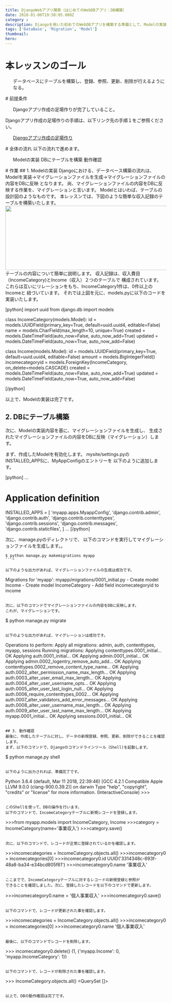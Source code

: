 ```yaml
---
title: DjangoWebアプリ開発（はじめてのWebDBアプリ：DB構築）
date: 2018-01-06T19:50:05.000Z
category : 
description: Djangoを用いた初めてのWebDBアプリを構築する準備として、Modelの実装からDjangoのマイグレーション機能を使ってDBにテーブルを作成する手順を紹介します。
tags: ['DataBase', 'Migration', 'Model']
thumbnail:
hero:
---
```


# 本レッスンのゴール
<ul>
 	データベースにテーブルを構築し、登録、参照、更新、削除が行えるようになる。
</ul>
# 前提条件
<ul>
 	Djangoアプリ作成の足場作りが完了していること。
</ul>
<div class="attention">

Djangoアプリ作成の足場作りの手順は、以下リンク先の手順１をご参照ください。
<ul>
 	<a href="https://startappdevfrom35.com/djangofirstwebapp/">Djangoアプリ作成の足場作り</a>
</ul>
</div>
# 全体の流れ
以下の流れで進めます。
<ol>
 	Modelの実装
 	DBにテーブルを構築
 	動作確認
</ol>
# 作業
## 1. Modelの実装
Djangoにおける、データベース構築の流れは、
<span class="highlight">Modelを実装→マイグレーションファイルを生成→マイグレーションファイルの内容をDBに反映</span>
となります。
尚、マイグレーションファイルの内容をDBに反映する作業を、マイグレーションと言います。
Modelとはいわば、テーブルの設計図のようなものです。
本レッスンでは、下図のような簡単な収入記録のテーブルを構築いたします。
<img class="alignnone wp-image-349 size-full" src="https://startappdevfrom35.com/wp-content/uploads/2018/04/ERDiagram.png" alt="" width="550" height="200" />
テーブルの内容について簡単に説明します。
収入記録は、収入費目（IncomeCategory)とIncome（収入）２つのテーブルで
構成されています。
これらは互いにリレーションをもち、IncomeCategory1件は、0件以上のIncomeと
紐づいています。
それでは上図を元に、models.pyに以下のコードを実装いたします。

[python]
import uuid
from django.db import models


class IncomeCategory(models.Model):
    id = models.UUIDField(primary_key=True, default=uuid.uuid4, editable=False)
    name = models.CharField(max_length=10, unique=True)
    created = models.DateTimeField(auto_now=False, auto_now_add=True)
    updated = models.DateTimeField(auto_now=True, auto_now_add=False)


class Income(models.Model):
    id = models.UUIDField(primary_key=True, default=uuid.uuid4, editable=False)
    amount = models.BigIntegerField()
    incomecategoryid = models.ForeignKey(IncomeCategory, on_delete=models.CASCADE) 
    created = models.DateTimeField(auto_now=False, auto_now_add=True)
    updated = models.DateTimeField(auto_now=True, auto_now_add=False)

[/python]

以上で、Modelの実装は完了です。
## 2. DBにテーブル構築
次に、Modelの実装内容を基に、マイグレーションファイルを生成し、
生成されたマイグレーションファイルの内容をDBに反映（マイグレーション）します。

まず、作成したModelを有効化します。
mysite/settings.pyのINSTALLED_APPSに、MyAppConfigのエントリーを
以下のように追加します。

[python]
...
# Application definition

INSTALLED_APPS = [
    'myapp.apps.MyappConfig',
    'django.contrib.admin',
    'django.contrib.auth',
    'django.contrib.contenttypes',
    'django.contrib.sessions',
    'django.contrib.messages',
    'django.contrib.staticfiles',
]
...
[/python]

次に、manage.pyのディレクトリで、
以下のコマンドを実行してマイグレーションファイルを生成します。。

```
$ python manage.py makemigrations myapp
```"

以下のような出力があれば、マイグレーションファイルの生成は成功です。

```
Migrations for 'myapp':
  myapp/migrations/0001_initial.py
    - Create model Income
    - Create model IncomeCategory
    - Add field incomecategoryid to income
```"

次に、以下のコマンドでマイグレーションファイルの内容をDBに反映します。
これが、マイグレーションです。

```
$ python manage.py migrate
```"

以下のような出力があれば、マイグレーションは成功です。

```
Operations to perform:
  Apply all migrations: admin, auth, contenttypes, myapp, sessions
Running migrations:
  Applying contenttypes.0001_initial... OK
  Applying auth.0001_initial... OK
  Applying admin.0001_initial... OK
  Applying admin.0002_logentry_remove_auto_add... OK
  Applying contenttypes.0002_remove_content_type_name... OK
  Applying auth.0002_alter_permission_name_max_length... OK
  Applying auth.0003_alter_user_email_max_length... OK
  Applying auth.0004_alter_user_username_opts... OK
  Applying auth.0005_alter_user_last_login_null... OK
  Applying auth.0006_require_contenttypes_0002... OK
  Applying auth.0007_alter_validators_add_error_messages... OK
  Applying auth.0008_alter_user_username_max_length... OK
  Applying auth.0009_alter_user_last_name_max_length... OK
  Applying myapp.0001_initial... OK
  Applying sessions.0001_initial... OK
```"

## 3. 動作確認
最後に、作成したテーブルに対し、データの新規登録、参照、更新、削除ができることを確認します。
まず、以下のコマンドで、Djangoのコマンドラインツール（Shell)を起動します。

```
$ python manage.py shell
```"

以下のように出力されれば、準備完了です。

```
Python 3.6.4 (default, Mar 11 2018, 22:39:46) 
[GCC 4.2.1 Compatible Apple LLVM 9.0.0 (clang-900.0.39.2)] on darwin
Type &quot;help&quot;, &quot;copyright&quot;, &quot;credits&quot; or &quot;license&quot; for more information.
(InteractiveConsole)
&gt;&gt;&gt; 
```"

このShellを使って、DBの操作を行います。
以下のコマンドで、IncomeCategoryテーブルに新規レコードを登録します。

```
&gt;&gt;&gt;from myapp.models import IncomeCategory, Income
&gt;&gt;&gt;category = IncomeCategory(name='事業収入')
&gt;&gt;&gt;category.save()
```"

次に、以下のコマンドで、レコードが正常に登録されているかを確認します。

```
&gt;&gt;&gt;incomecategories = IncomeCategory.objects.all()
&gt;&gt;&gt;incomecategory0 = incomecategories[0]
&gt;&gt;&gt;incomecategory0.id
UUID('3314348c-693f-48a8-ba34-e34bcd805f61')
&gt;&gt;&gt;incomecategory0.name
'事業収入'
```"

ここまでで、IncomeCategoryテーブルに対するレコードの新規登録と参照が
できることを確認しました。次に、登録したレコードを以下のコマンドで更新します。

```
&gt;&gt;&gt;incomecategory0.name = '個人事業収入'
&gt;&gt;&gt;incomecategory0.save()
```"

以下のコマンドで、レコードが更新された事を確認します。

```
&gt;&gt;&gt;incomecategories = IncomeCategory.objects.all()
&gt;&gt;&gt;incomecategory0 = incomecategories[0]
&gt;&gt;&gt;incomecategory0.name
'個人事業収入'
```"

最後に、以下のコマンドでレコードを削除します。

```
&gt;&gt;&gt; incomecategory0.delete()
(1, {'myapp.Income': 0, 'myapp.IncomeCategory': 1})
```"

以下のコマンドで、レコードが削除された事を確認します。

```
&gt;&gt;&gt; IncomeCategory.objects.all()
&lt;QuerySet []&gt;
```"

以上で、DBの動作確認は完了です。
